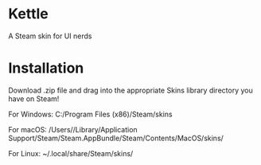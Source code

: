 # Kettle
A Steam skin for UI nerds

# Installation

Download .zip file and drag into the appropriate Skins library directory you have on Steam!

For Windows: C:/Program Files (x86)/Steam/skins

For macOS: /Users/<username>/Library/Application Support/Steam/Steam.AppBundle/Steam/Contents/MacOS/skins/

For Linux: ~/.local/share/Steam/skins/